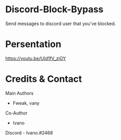 # Discord-Block-Bypass
Send messages to discord user that you've blocked.

# Persentation

https://youtu.be/UId1fV_zjGY

# Credits & Contact
Main Authors
- Fweak, vany

Co-Author
- Ivano 

Discord - Ivano.#2468
